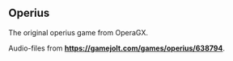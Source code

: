 ## Operius

The original operius game from OperaGX.

Audio-files from **https://gamejolt.com/games/operius/638794**.